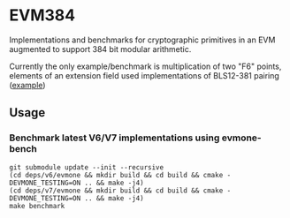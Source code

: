 # EVM384

Implementations and benchmarks for cryptographic primitives in an EVM augmented to support 384 bit modular arithmetic.

Currently the only example/benchmark is multiplication of two "F6" points, elements of an extension field used implementations of BLS12-381 pairing ([example](https://github.com/iden3/wasmsnark/tree/master/src/bls12381))

## Usage

### Benchmark latest V6/V7 implementations using evmone-bench

```
git submodule update --init --recursive
(cd deps/v6/evmone && mkdir build && cd build && cmake -DEVMONE_TESTING=ON .. && make -j4)
(cd deps/v7/evmone && mkdir build && cd build && cmake -DEVMONE_TESTING=ON .. && make -j4)
make benchmark
```
